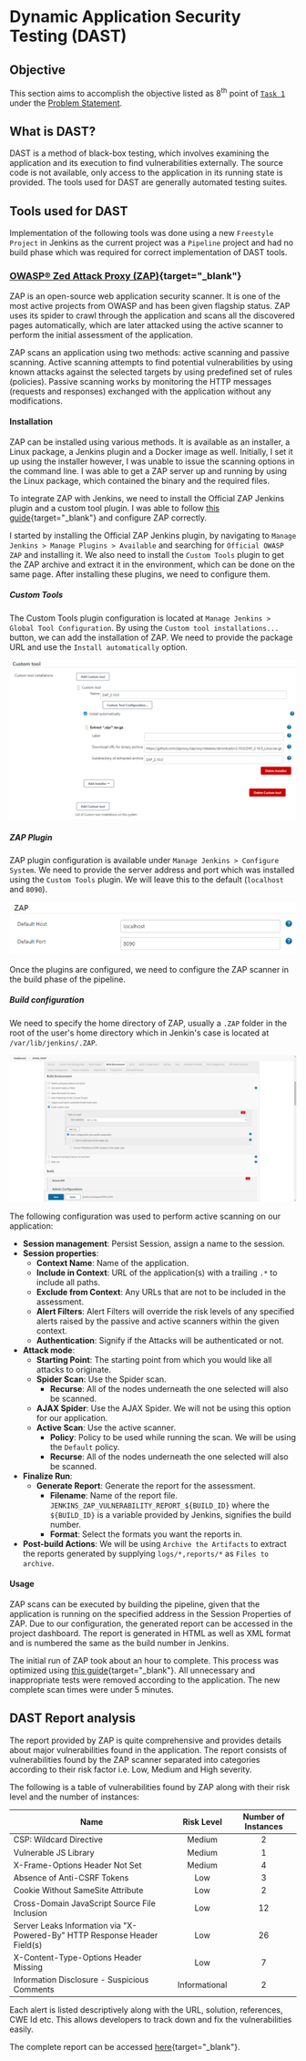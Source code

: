# Dynamic Application Security Testing (DAST)

## Objective

This section aims to accomplish the objective listed as 8<sup>th</sup> point of [`Task 1`](../problem-statement/#task-1) under the [Problem Statement](../problem-statement).

## What is DAST?

DAST is a method of black-box testing, which involves examining the application and its execution to find vulnerabilities externally. The source code is not available, only access to the application in its running state is provided. The tools used for DAST are generally automated testing suites. 

## Tools used for DAST

Implementation of the following tools was done using a new `Freestyle Project` in Jenkins as the current project was a `Pipeline` project and had no build phase which was required for correct implementation of DAST tools.

### [OWASP® Zed Attack Proxy (ZAP)](https://www.zaproxy.org/){target="_blank"}

ZAP is an open-source web application security scanner. It is one of the most active projects from OWASP and has been given flagship status. ZAP uses its spider to crawl through the application and scans all the discovered pages automatically, which are later attacked using the active scanner to perform the initial assessment of the application.

ZAP scans an application using two methods: active scanning and passive scanning. Active scanning attempts to find potential vulnerabilities by using known attacks against the selected targets by using predefined set of rules (policies). Passive scanning works by monitoring the HTTP messages (requests and responses) exchanged with the application without any modifications. 

#### Installation

ZAP can be installed using various methods. It is available as an installer, a Linux package, a Jenkins plugin and a Docker image as well. Initially, I set it up using the installer however, I was unable to issue the scanning options in the command line. I was able to get a ZAP server up and running by using the Linux package, which contained the binary and the required files. 

To integrate ZAP with Jenkins, we need to install the Official ZAP Jenkins plugin and a custom tool plugin. I was able to follow [this guide](https://we45.com/blog/a-step-by-step-guide-to-integrate-zap-with-jenkins/){target="_blank"} and configure ZAP correctly.

I started by installing the Official ZAP Jenkins plugin, by navigating to `Manage Jenkins > Manage Plugins > Available` and searching for `Official OWASP ZAP` and installing it. We also need to install the `Custom Tools` plugin to get the ZAP archive and extract it in the environment, which can be done on the same page. After installing these plugins, we need to configure them.

##### Custom Tools

The Custom Tools plugin configuration is located at `Manage Jenkins > Global Tool Configuration`. By using the `Custom tool installations...` button, we can add the installation of ZAP. We need to provide the package URL and use the `Install automatically` option.

![Custom Tools configuration](images/custom_tools.png)

##### ZAP Plugin

ZAP plugin configuration is available under `Manage Jenkins > Configure System`. We need to provide the server address and port which was installed using the `Custom Tools` plugin. We will leave this to the default (`localhost` and `8090`).

![ZAP Plugin configuration](images/zap_configuration.png)

Once the plugins are configured, we need to configure the ZAP scanner in the build phase of the pipeline.


##### Build configuration

We need to specify the home directory of ZAP, usually a `.ZAP` folder in the root of the user's home directory which in Jenkin's case is located at `/var/lib/jenkins/.ZAP`.

![Custom tools in build environment](images/custom_tools_build_environment.png)

The following configuration was used to perform active scanning on our application:

- **Session management**: Persist Session, assign a name to the session.
- **Session properties**: 
    - **Context Name**: Name of the application.
    - **Include in Context**: URL of the application(s) with a trailing `.*` to include all paths.
    - **Exclude from Context**: Any URLs that are not to be included in the assessment.
    - **Alert Filters**: Alert Filters will override the risk levels of any specified alerts raised by the passive and active scanners within the given context.
    - **Authentication**: Signify if the Attacks will be authenticated or not.
- **Attack mode**:
    - **Starting Point**: The starting point from which you would like all attacks to originate.
    - **Spider Scan**: Use the Spider scan.
        - **Recurse**: All of the nodes underneath the one selected will also be scanned.
    - **AJAX Spider**: Use the AJAX Spider. We will not be using this option for our application.
    - **Active Scan**: Use the active scanner.
        - **Policy**: Policy to be used while running the scan. We will be using the `Default` policy.
        - **Recurse**: All of the nodes underneath the one selected will also be scanned.
- **Finalize Run**:
    - **Generate Report**: Generate the report for the assessment.
        - **Filename**: Name of the report file. `JENKINS_ZAP_VULNERABILITY_REPORT_${BUILD_ID}` where the `${BUILD_ID}` is a variable provided by Jenkins, signifies the build number.
        - **Format**: Select the formats you want the reports in.
- **Post-build Actions**: We will be using `Archive the Artifacts` to extract the reports generated by supplying `logs/*,reports/*` as `Files to archive`.

#### Usage

ZAP scans can be executed by building the pipeline, given that the application is running on the specified address in the Session Properties of ZAP. Due to our configuration, the generated report can be accessed in the project dashboard. The report is generated in HTML as well as XML format and is numbered the same as the build number in Jenkins. 

The initial run of ZAP took about an hour to complete. This process was optimized using [this guide](https://blog.mozilla.org/security/2013/07/10/how-to-speed-up-owasp-zap-scans/){target="_blank"}. All unnecessary and inappropriate tests were removed according to the application. The new complete scan times were under 5 minutes. 

## DAST Report analysis

The report provided by ZAP is quite comprehensive and provides details about major vulnerabilities found in the application. The report consists of vulnerabilities found by the ZAP scanner separated into categories according to their risk factor i.e. Low, Medium and High severity. 

The following is a table of vulnerabilities found by ZAP along with their risk level and the number of instances:

|Name                                                                       |Risk Level     |Number of Instances|
|---                                                                        |:-:            |:-:                |
|CSP: Wildcard Directive                                                    |Medium         |2                  |
|Vulnerable JS Library                                                      |Medium         |1                  |
|X-Frame-Options Header Not Set                                             |Medium         |4                  |
|Absence of Anti-CSRF Tokens                                                |Low            |3                  |
|Cookie Without SameSite Attribute                                          |Low            |2                  |
|Cross-Domain JavaScript Source File Inclusion                              |Low            |12                 |
|Server Leaks Information via "X-Powered-By" HTTP Response Header Field(s)  |Low            |26                 |
|X-Content-Type-Options Header Missing                                      |Low            |7                  |
|Information Disclosure - Suspicious Comments                               |Informational  |2                  |

Each alert is listed descriptively along with the URL, solution, references, CWE Id etc. This allows developers to track down and fix the vulnerabilities easily.

The complete report can be accessed [here](reports/ZAP_Scanning_Report.html){target="_blank"}.